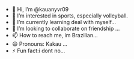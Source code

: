 - 👋 Hi, I’m @kauanyvr09
- 👀 I’m interested in sports, especially volleyball.
- 🌱 I’m currently learning deal with myself...
- 💞️ I’m looking to collaborate on friendship ...
- 📫 How to reach me, im Brazilian...
- 😄 Pronouns: Kakau ...
- ⚡ Fun fact:i dont no...

<!---
kauanyvr09/kauanyvr09 is a ✨ special ✨ repository because its `README.md` (this file) appears on your GitHub profile.
You can click the Preview link to take a look at your changes.
--->
